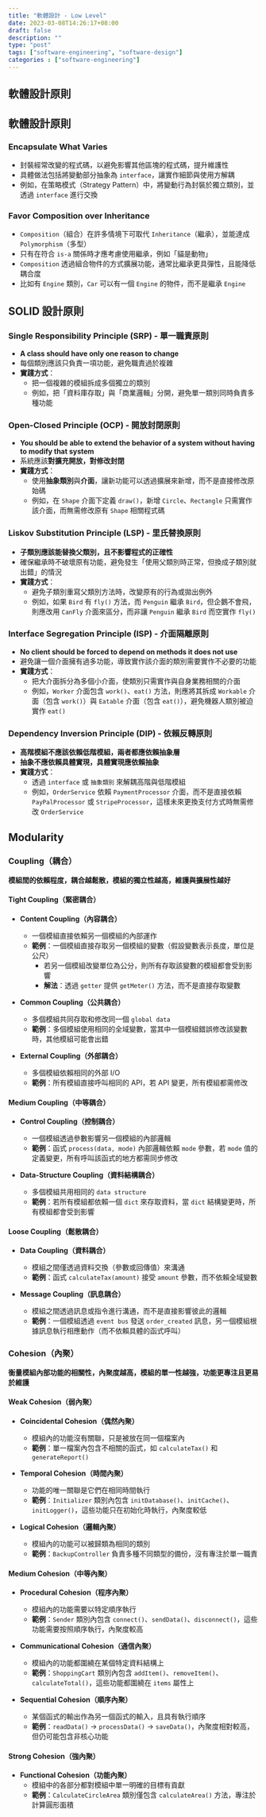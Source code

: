 ```yaml
---
title: "軟體設計 - Low Level"
date: 2023-03-08T14:26:17+08:00
draft: false
description: ""
type: "post"
tags: ["software-engineering", "software-design"]
categories : ["software-engineering"]
---
```


## 軟體設計原則

## 軟體設計原則

### Encapsulate What Varies
- 封裝經常改變的程式碼，以避免影響其他區塊的程式碼，提升維護性
- 具體做法包括將變動部分抽象為 `interface`，讓實作細節與使用方解耦
- 例如，在策略模式（Strategy Pattern）中，將變動行為封裝於獨立類別，並透過 `interface` 進行交換

### Favor Composition over Inheritance
- `Composition`（組合）在許多情境下可取代 `Inheritance`（繼承），並能達成 `Polymorphism`（多型）
- 只有在符合 `is-a` 關係時才應考慮使用繼承，例如「貓是動物」
- `Composition` 透過組合物件的方式擴展功能，通常比繼承更具彈性，且能降低耦合度
- 比如有 `Engine` 類別，`Car` 可以有一個 `Engine` 的物件，而不是繼承 `Engine`

## SOLID 設計原則

### Single Responsibility Principle (SRP) - 單一職責原則
- **A class should have only one reason to change**
- 每個類別應該只負責一項功能，避免職責過於複雜
- **實踐方式**：
  - 把一個複雜的模組拆成多個獨立的類別
  - 例如，把「資料庫存取」與「商業邏輯」分開，避免單一類別同時負責多種功能

### Open-Closed Principle (OCP) - 開放封閉原則
- **You should be able to extend the behavior of a system without having to modify that system**
- 系統應該**對擴充開放，對修改封閉**
- **實踐方式**：
  - 使用**抽象類別**與**介面**，讓新功能可以透過擴展來新增，而不是直接修改原始碼
  - 例如，在 `Shape` 介面下定義 `draw()`，新增 `Circle`、`Rectangle` 只需實作該介面，而無需修改原有 `Shape` 相關程式碼

### Liskov Substitution Principle (LSP) - 里氏替換原則
- **子類別應該能替換父類別，且不影響程式的正確性**
- 確保繼承時不破壞原有功能，避免發生「使用父類別時正常，但換成子類別就出錯」的情況
- **實踐方式**：
  - 避免子類別重寫父類別方法時，改變原有的行為或拋出例外
  - 例如，如果 `Bird` 有 `fly()` 方法，而 `Penguin` 繼承 `Bird`，但企鵝不會飛，則應改用 `CanFly` 介面來區分，而非讓 `Penguin` 繼承 `Bird` 而空實作 `fly()`

### Interface Segregation Principle (ISP) - 介面隔離原則
- **No client should be forced to depend on methods it does not use**
- 避免讓一個介面擁有過多功能，導致實作該介面的類別需要實作不必要的功能
- **實踐方式**：
  - 把大介面拆分為多個小介面，使類別只需實作與自身業務相關的介面
  - 例如，`Worker` 介面包含 `work()`、`eat()` 方法，則應將其拆成 `Workable` 介面（包含 `work()`）與 `Eatable` 介面（包含 `eat()`），避免機器人類別被迫實作 `eat()`

### Dependency Inversion Principle (DIP) - 依賴反轉原則
- **高階模組不應該依賴低階模組，兩者都應依賴抽象層**
- **抽象不應依賴具體實現，具體實現應依賴抽象**
- **實踐方式**：
  - 透過 `interface` 或 `抽象類別` 來解耦高階與低階模組
  - 例如，`OrderService` 依賴 `PaymentProcessor` 介面，而不是直接依賴 `PayPalProcessor` 或 `StripeProcessor`，這樣未來更換支付方式時無需修改 `OrderService`

## Modularity
### Coupling（耦合）
**模組間的依賴程度，耦合越鬆散，模組的獨立性越高，維護與擴展性越好**

#### Tight Coupling（緊密耦合）
- **Content Coupling（內容耦合）**
  - 一個模組直接依賴另一個模組的內部運作
  - **範例**：一個模組直接存取另一個模組的變數（假設變數表示長度，單位是公尺）
    - 若另一個模組改變單位為公分，則所有存取該變數的模組都會受到影響
    - **解法**：透過 `getter` 提供 `getMeter()` 方法，而不是直接存取變數

- **Common Coupling（公共耦合）**
  - 多個模組共同存取和修改同一個 `global data`
  - **範例**：多個模組使用相同的全域變數，當其中一個模組錯誤修改該變數時，其他模組可能會出錯

- **External Coupling（外部耦合）**
  - 多個模組依賴相同的外部 I/O
  - **範例**：所有模組直接呼叫相同的 API，若 API 變更，所有模組都需修改

#### Medium Coupling（中等耦合）
- **Control Coupling（控制耦合）**
  - 一個模組透過參數影響另一個模組的內部邏輯
  - **範例**：函式 `process(data, mode)` 內部邏輯依賴 `mode` 參數，若 `mode` 值的定義變更，所有呼叫該函式的地方都需同步修改

- **Data-Structure Coupling（資料結構耦合）**
  - 多個模組共用相同的 `data structure`
  - **範例**：若所有模組都依賴一個 `dict` 來存取資料，當 `dict` 結構變更時，所有模組都會受到影響

#### Loose Coupling（鬆散耦合）
- **Data Coupling（資料耦合）**
  - 模組之間僅透過資料交換（參數或回傳值）來溝通
  - **範例**：函式 `calculateTax(amount)` 接受 `amount` 參數，而不依賴全域變數

- **Message Coupling（訊息耦合）**
  - 模組之間透過訊息或指令進行溝通，而不是直接影響彼此的邏輯
  - **範例**：一個模組透過 `event bus` 發送 `order_created` 訊息，另一個模組根據訊息執行相應動作（而不依賴具體的函式呼叫）

### Cohesion（內聚）
**衡量模組內部功能的相關性，內聚度越高，模組的單一性越強，功能更專注且更易於維護**

#### Weak Cohesion（弱內聚）
- **Coincidental Cohesion（偶然內聚）**
  - 模組內的功能沒有關聯，只是被放在同一個檔案內
  - **範例**：單一檔案內包含不相關的函式，如 `calculateTax()` 和 `generateReport()`

- **Temporal Cohesion（時間內聚）**
  - 功能的唯一關聯是它們在相同時間執行
  - **範例**：`Initializer` 類別內包含 `initDatabase()`、`initCache()`、`initLogger()`，這些功能只在初始化時執行，內聚度較低

- **Logical Cohesion（邏輯內聚）**
  - 模組內的功能可以被歸類為相同的類別
  - **範例**：`BackupController` 負責多種不同類型的備份，沒有專注於單一職責

#### Medium Cohesion（中等內聚）
- **Procedural Cohesion（程序內聚）**
  - 模組內的功能需要以特定順序執行
  - **範例**：`Sender` 類別內包含 `connect()`、`sendData()`、`disconnect()`，這些功能需要按照順序執行，內聚度較高

- **Communicational Cohesion（通信內聚）**
  - 模組內的功能都圍繞在某個特定資料結構上
  - **範例**：`ShoppingCart` 類別內包含 `addItem()`、`removeItem()`、`calculateTotal()`，這些功能都圍繞在 `items` 屬性上
- **Sequential Cohesion（順序內聚）**
  - 某個函式的輸出作為另一個函式的輸入，且具有執行順序
  - **範例**：`readData()` → `processData()` → `saveData()`，內聚度相對較高，但仍可能包含非核心功能

#### Strong Cohesion（強內聚）
- **Functional Cohesion（功能內聚）**
  - 模組中的各部分都對模組中單一明確的目標有貢獻
  - **範例**：`CalculateCircleArea` 類別僅包含 `calculateArea()` 方法，專注於計算圓形面積
